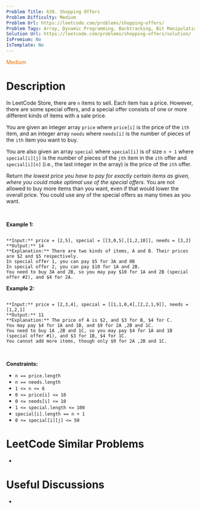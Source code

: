 ```yaml
---
Problem Title: 638. Shopping Offers
Problem Difficulty: Medium
Problem Url: https://leetcode.com/problems/shopping-offers/
Problem Tags: Array, Dynamic Programming, Backtracking, Bit Manipulation, Memoization, Bitmask
Solution Url: https://leetcode.com/problems/shopping-offers/solution/
IsPremium: No
IsTemplate: No
---
```


<span style="color: rgb(239, 108, 0);">Medium</span>

# Description

In LeetCode Store, there are `n` items to sell. Each item has a price. However, there are some special offers, and a special offer consists of one or more different kinds of items with a sale price.


You are given an integer array `price` where `price[i]` is the price of the `ith` item, and an integer array `needs` where `needs[i]` is the number of pieces of the `ith` item you want to buy.


You are also given an array `special` where `special[i]` is of size `n + 1` where `special[i][j]` is the number of pieces of the `jth` item in the `ith` offer and `special[i][n]` (i.e., the last integer in the array) is the price of the `ith` offer.


Return *the lowest price you have to pay for exactly certain items as given, where you could make optimal use of the special offers*. You are not allowed to buy more items than you want, even if that would lower the overall price. You could use any of the special offers as many times as you want.


 


**Example 1:**



```

**Input:** price = [2,5], special = [[3,0,5],[1,2,10]], needs = [3,2]
**Output:** 14
**Explanation:** There are two kinds of items, A and B. Their prices are $2 and $5 respectively. 
In special offer 1, you can pay $5 for 3A and 0B
In special offer 2, you can pay $10 for 1A and 2B. 
You need to buy 3A and 2B, so you may pay $10 for 1A and 2B (special offer #2), and $4 for 2A.

```

**Example 2:**



```

**Input:** price = [2,3,4], special = [[1,1,0,4],[2,2,1,9]], needs = [1,2,1]
**Output:** 11
**Explanation:** The price of A is $2, and $3 for B, $4 for C. 
You may pay $4 for 1A and 1B, and $9 for 2A ,2B and 1C. 
You need to buy 1A ,2B and 1C, so you may pay $4 for 1A and 1B (special offer #1), and $3 for 1B, $4 for 1C. 
You cannot add more items, though only $9 for 2A ,2B and 1C.

```

 


**Constraints:**


* `n == price.length`
* `n == needs.length`
* `1 <= n <= 6`
* `0 <= price[i] <= 10`
* `0 <= needs[i] <= 10`
* `1 <= special.length <= 100`
* `special[i].length == n + 1`
* `0 <= special[i][j] <= 50`




# LeetCode Similar Problems

- []()

# Useful Discussions

- []()
